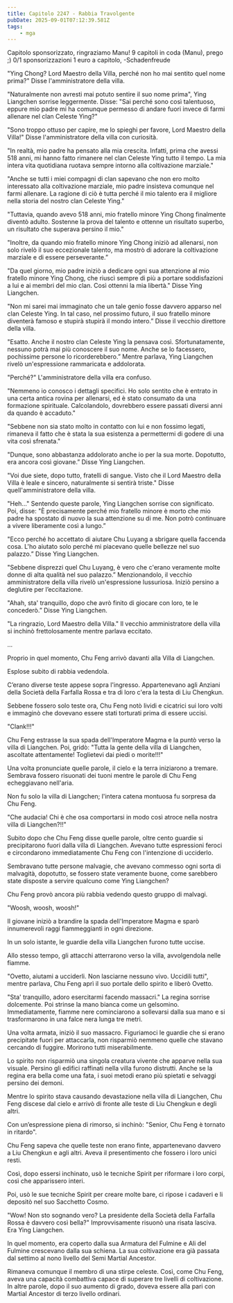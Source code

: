 ```yaml
---
title: Capitolo 2247 - Rabbia Travolgente
pubDate: 2025-09-01T07:12:39.581Z
tags:
    - mga
---
```



Capitolo sponsorizzato, ringraziamo Manu!
9 capitoli in coda (Manu), prego ;)
0/1 sponsorizzazioni 1 euro a capitolo,
-Schadenfreude


"Ying Chong? Lord Maestro della Villa, perché non ho mai sentito quel nome prima?" Disse l'amministratore della villa.


"Naturalmente non avresti mai potuto sentire il suo nome prima", Ying Liangchen sorrise leggermente. Disse: "Sai perché sono così talentuoso, eppure mio padre mi ha comunque permesso di andare fuori invece di farmi allenare nel clan Celeste Ying?"


"Sono troppo ottuso per capire, me lo spieghi per favore, Lord Maestro della Villa!" Disse l'amministratore della villa con curiosità.


"In realtà, mio padre ha pensato alla mia crescita. Infatti, prima che avessi 518 anni, mi hanno fatto rimanere nel clan Celeste Ying tutto il tempo. La mia intera vita quotidiana ruotava sempre intorno alla coltivazione marziale."


"Anche se tutti i miei compagni di clan sapevano che non ero molto interessato alla coltivazione marziale, mio padre insisteva comunque nel farmi allenare. La ragione di ciò è tutta perché il mio talento era il migliore nella storia del nostro clan Celeste Ying."


"Tuttavia, quando avevo 518 anni, mio fratello minore Ying Chong finalmente diventò adulto. Sostenne la prova del talento e ottenne un risultato superbo, un risultato che superava persino il mio."


"Inoltre, da quando mio fratello minore Ying Chong iniziò ad allenarsi, non solo rivelò il suo eccezionale talento, ma mostrò di adorare la coltivazione marziale e di essere perseverante.”


"Da quel giorno, mio padre iniziò a dedicare ogni sua attenzione al mio fratello minore Ying Chong, che riuscì sempre di più a portare soddisfazioni a lui e ai membri del mio clan. Così ottenni la mia libertà." Disse Ying Liangchen.


"Non mi sarei mai immaginato che un tale genio fosse davvero apparso nel clan Celeste Ying. In tal caso, nel prossimo futuro, il suo fratello minore diventerà famoso e stupirà stupirà il mondo intero.” Disse il vecchio direttore della villa.


"Esatto. Anche il nostro clan Celeste Ying la pensava così. Sfortunatamente, nessuno potrà mai più conoscere il suo nome. Anche se lo facessero, pochissime persone lo ricorderebbero.” Mentre parlava, Ying Liangchen rivelò un'espressione rammaricata e addolorata.


"Perché?" L'amministratore della villa era confuso.


"Nemmeno io conosco i dettagli specifici. Ho solo sentito che è entrato in una certa antica rovina per allenarsi, ed è stato consumato da una formazione spirituale. Calcolandolo, dovrebbero essere passati diversi anni da quando è accaduto."


"Sebbene non sia stato molto in contatto con lui e non fossimo legati, rimaneva il fatto che è stata la sua esistenza a permettermi di godere di una vita così sfrenata."


"Dunque, sono abbastanza addolorato anche io per la sua morte. Dopotutto, era ancora così giovane.” Disse Ying Liangchen.


"Voi due siete, dopo tutto, fratelli di sangue. Visto che il Lord Maestro della Villa è leale e sincero, naturalmente si sentirà triste." Disse quell'amministratore della villa.


"Heh…" Sentendo queste parole, Ying Liangchen sorrise con significato. Poi, disse: "È precisamente perché mio fratello minore è morto che mio padre ha spostato di nuovo la sua attenzione su di me. Non potrò continuare a vivere liberamente così a lungo.”


"Ecco perché ho accettato di aiutare Chu Luyang a sbrigare quella faccenda cosa. L'ho aiutato solo perché mi piacevano quelle bellezze nel suo palazzo.” Disse Ying Liangchen.


"Sebbene disprezzi quel Chu Luyang, è vero che c'erano veramente molte donne di alta qualità nel suo palazzo.” Menzionandolo, il vecchio amministratore della villa rivelò un'espressione lussuriosa. Iniziò persino a deglutire per l’eccitazione.


"Ahah, sta' tranquillo, dopo che avrò finito di giocare con loro, te le concederò.” Disse Ying Liangchen.


"La ringrazio, Lord Maestro della Villa." Il vecchio amministratore della villa si inchinò frettolosamente mentre parlava eccitato.


…


Proprio in quel momento, Chu Feng arrivò davanti alla Villa di Liangchen.


Esplose subito di rabbia vedendola.


C’erano diverse teste appese sopra l'ingresso. Appartenevano agli Anziani della Società della Farfalla Rossa e tra di loro c'era la testa di Liu Chengkun.


Sebbene fossero solo teste ora, Chu Feng notò lividi e cicatrici sui loro volti e immaginò che dovevano essere stati torturati prima di essere uccisi.


"Clank!!!"


Chu Feng estrasse la sua spada dell'Imperatore Magma e la puntò verso la villa di Liangchen. Poi, gridò: "Tutta la gente della villa di Liangchen, ascoltate attentamente! Toglietevi dai piedi o morite!!!"


Una volta pronunciate quelle parole, il cielo e la terra iniziarono a tremare. Sembrava fossero risuonati dei tuoni mentre le parole di Chu Feng echeggiavano nell'aria.


Non fu solo la villa di Liangchen; l'intera catena montuosa fu sorpresa da Chu Feng.


"Che audacia! Chi è che osa comportarsi in modo così atroce nella nostra villa di Liangchen?!!"


Subito dopo che Chu Feng disse quelle parole, oltre cento guardie si precipitarono fuori dalla villa di Liangchen. Avevano tutte espressioni feroci e circondarono immediatamente Chu Feng con l'intenzione di ucciderlo.


Sembravano tutte persone malvagie, che avevano commesso ogni sorta di malvagità, dopotutto, se fossero state veramente buone, come sarebbero state disposte a servire qualcuno come Ying Liangchen?


Chu Feng provò ancora più rabbia vedendo questo gruppo di malvagi.


"Woosh, woosh, woosh!"


Il giovane iniziò a brandire la spada dell'Imperatore Magma e sparò innumerevoli raggi fiammeggianti in ogni direzione.


In un solo istante, le guardie della villa Liangchen furono tutte uccise.


Allo stesso tempo, gli attacchi atterrarono verso la villa, avvolgendola nelle fiamme.


"Ovetto, aiutami a ucciderli. Non lasciarne nessuno vivo. Uccidili tutti", mentre parlava, Chu Feng aprì il suo portale dello spirito e liberò Ovetto.


"Sta' tranquillo, adoro esercitarmi facendo massacri." La regina sorrise dolcemente. Poi strinse la mano bianca come un gelsomino. Immediatamente, fiamme nere cominciarono a sollevarsi dalla sua mano e si trasformarono in una falce nera lunga tre metri.


Una volta armata, iniziò il suo massacro. Figuriamoci le guardie che si erano precipitate fuori per attaccarla, non risparmiò nemmeno quelle che stavano cercando di fuggire. Morirono tutti miserabilmente.


Lo spirito non risparmiò una singola creatura vivente che apparve nella sua visuale. Persino gli edifici raffinati nella villa furono distrutti.
Anche se la regina era bella come una fata, i suoi metodi erano più spietati e selvaggi persino dei demoni.


Mentre lo spirito stava causando devastazione nella villa di Liangchen, Chu Feng discese dal cielo e arrivò di fronte alle teste di Liu Chengkun e degli altri.


Con un’espressione piena di rimorso, si inchinò: "Senior, Chu Feng è tornato in ritardo".


Chu Feng sapeva che quelle teste non erano finte, appartenevano davvero a Liu Chengkun e agli altri. Aveva il presentimento che fossero i loro unici resti.


Così, dopo essersi inchinato, usò le tecniche Spirit per riformare i loro corpi, così che apparissero interi.


Poi, usò le sue tecniche Spirit per creare molte bare, ci ripose i cadaveri e li depositò nel suo Sacchetto Cosmo.


"Wow! Non sto sognando vero? La presidente della Società della Farfalla Rossa è davvero così bella?" Improvvisamente risuonò una risata lasciva. Era Ying Liangchen.


In quel momento, era coperto dalla sua Armatura del Fulmine e Ali del Fulmine crescevano dalla sua schiena. La sua coltivazione era già passata dal settimo al nono livello del Semi Martial Ancestor.


Rimaneva comunque il membro di una stirpe celeste. Così, come Chu Feng, aveva una capacità combattiva capace di superare tre livelli di coltivazione. In altre parole, dopo il suo aumento di grado, doveva essere alla pari con Martial Ancestor di terzo livello ordinari.

